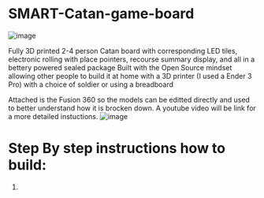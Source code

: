 # SMART-Catan-game-board
![image](https://github.com/jareddilley/SMART-Catan-game-board/blob/main/Board_DEMO.gif)

Fully 3D printed 2-4 person Catan board with corresponding LED tiles, electronic rolling with place pointers, recourse summary display, and all in a bettery powered sealed package 
Built with the Open Source mindset allowing other people to build it at home with a 3D printer (I used a Ender 3 Pro) with a choice of soldier or using a breadboard 

Attached is the Fusion 360 so the models can be editted directly and used to better understand how it is brocken down. A youtube video will be link for a more detailed instuctions.
![image](https://github.com/jareddilley/SMART-Catan-game-board/blob/main/3D%20Breakdown.JPG)

# Step By step instructions how to build:
1)
